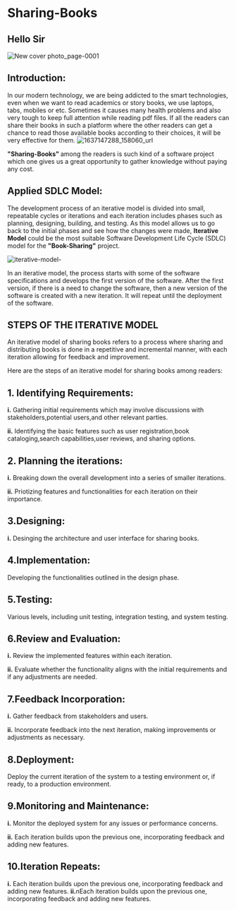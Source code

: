 # Sharing-Books

## Hello Sir
![New cover photo_page-0001](https://github.com/SweetysimA/Sharing-Books/assets/154395785/965bb1a1-9440-4269-a0b1-3a43fb9e5b00)


## Introduction:
In our modern technology, we are being addicted to the smart technologies, even when we want to read academics or story books, we use laptops, tabs, mobiles or etc. Sometimes it causes many health problems and also very tough to keep full attention while reading pdf files. If all the readers can share their books in such a platform where the other readers can get a chance to read those available books according to their choices, it will be very effective for them.
![1637147288_158060_url](https://github.com/SweetysimA/Sharing-Books/assets/154395785/a6d1bbb8-02de-474a-b62e-558aca76baaa)

<strong>"Sharing-Books" </strong> among the readers is such kind of a software project which one gives us a great opportunity to gather knowledge without paying any cost.

## Applied SDLC Model:
The development process of an iterative model is divided into small, repeatable cycles or iterations and each iteration includes phases such as planning, designing, building, and testing. As this model allows us to go back to the initial phases and see how the changes were made, <strong>Iterative Model</strong> could be the most suitable Software Development Life Cycle (SDLC) model for the <strong>"Book-Sharing"</strong> project. 

![iterative-model-](https://github.com/SweetysimA/Sharing-Books/assets/154395785/c5e42806-8017-415b-96b4-e4f5bbd91a75)


In an iterative model, the process starts with some of the software specifications and develops the first version of the software. After the first version, if there is a need to change the software, then a new version of the software is created with a new iteration. It will repeat until the deployment of the software.

## STEPS OF THE ITERATIVE MODEL

An iterative model of sharing books refers to a process where sharing and distributing books is done in a repetitive and incremental manner, with each iteration allowing for feedback and improvement. 

Here are the steps of an iterative model for sharing books among readers:

## 1. Identifying Requirements:

<strong>i.</strong> Gathering initial requirements which may involve discussions with stakeholders,potential users,and 
 other relevant parties.
     
<strong>ii.</strong> Identifying the basic features such as user registration,book cataloging,search capabilities,user 
 reviews, and sharing options.

## 2. Planning the iterations:
    
<strong>i.</strong> Breaking down the overall development into a series of smaller iterations.

<strong>ii.</strong> Priotizing features and functionalities for each iteration on their importance.

## 3.Designing: 

<strong>i.</strong> Desinging the architecture and user interface for sharing books.

## 4.Implementation:
 Developing the functionalities outlined in the design phase.

## 5.Testing:
 Various levels, including unit testing, integration testing, and system testing.

## 6.Review and Evaluation:

<strong>i.</strong> Review the implemented features within each iteration.

<strong>ii.</strong> Evaluate whether the functionality aligns with the initial requirements and if any adjustments are needed.
   

## 7.Feedback Incorporation:

<strong>i.</strong> Gather feedback from stakeholders and users.

<strong>ii.</strong> Incorporate feedback into the next iteration, making improvements or adjustments as necessary.


## 8.Deployment:

Deploy the current iteration of the system to a testing environment or, if ready, to a production environment.


## 9.Monitoring and Maintenance:

<strong>i.</strong> Monitor the deployed system for any issues or performance concerns.

<strong>ii.</strong> Each iteration builds upon the previous one, incorporating feedback and adding new features.

## 10.Iteration Repeats:

<strong>i.</strong> Each iteration builds upon the previous one, incorporating feedback and adding new features.
<strong>ii.</strong>nEach iteration builds upon the previous one, incorporating feedback and adding new features.









